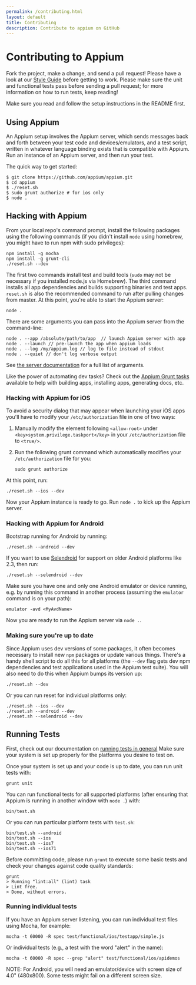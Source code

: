 ```yaml
---
permalink: /contributing.html
layout: default
title: Contributing
description: Contribute to appium on GitHub
---
```


# Contributing to Appium

Fork the project, make a change, and send a pull request! Please have a look at our
 [Style Guide](/slate/en/master/#style-guide.md) before getting to work.
Please make sure the unit and functional tests pass before sending a pull request; for more
information on how to run tests, keep reading!

Make sure you read and follow the setup instructions in the README first.

## Using Appium

An Appium setup involves the Appium server, which sends messages back and forth between
your test code and devices/emulators, and a test script, written in whatever language
binding exists that is compatible with Appium. Run an instance of an Appium server,
and then run your test.

The quick way to get started:

    $ git clone https://github.com/appium/appium.git
    $ cd appium
    $ ./reset.sh
    $ sudo grunt authorize # for ios only
    $ node .

## Hacking with Appium

From your local repo's command prompt, install the following packages using the
following commands (if you didn't install `node` using homebrew, you might have
to run npm with sudo privileges):

    npm install -g mocha
    npm install -g grunt-cli
    ./reset.sh --dev

The first two commands install test and build tools (`sudo` may not be necessary
if you installed node.js via Homebrew). The third command installs all app
dependencies and builds supporting binaries and test apps. `reset.sh` is also the
recommended command to run after pulling changes from master. At this point,
you're able to start the Appium server:

    node .

There are some arguments you can pass into the Appium server from the command-line:

    node . --app /absolute/path/to/app  // launch Appium server with app
    node . --launch // pre-launch the app when appium loads
    node . --log /my/appium.log // log to file instead of stdout
    node . --quiet // don't log verbose output

See  [the server documentation](/slate/en/master/#server-args.md)
for a full list of arguments.

Like the power of automating dev tasks? Check out the  [Appium Grunt tasks](/slate/en/master/#grunt.md)
available to help with building apps, installing apps, generating docs, etc.

### Hacking with Appium for iOS

To avoid a security dialog that may appear when launching your iOS apps you'll
have to modify your `/etc/authorization` file in one of two ways:

1. Manually modify the element following `<allow-root>` under `<key>system.privilege.taskport</key>`
   in your `/etc/authorization` file to `<true/>`.

2. Run the following grunt command which automatically modifies your
   `/etc/authorization` file for you:

       sudo grunt authorize

At this point, run:

    ./reset.sh --ios --dev

Now your Appium instance is ready to go. Run `node .` to kick up the Appium server.

### Hacking with Appium for Android

Bootstrap running for Android by running:

    ./reset.sh --android --dev

If you want to use [Selendroid](http://github.com/DominikDary/selendroid) for support on
older Android platforms like 2.3, then run:

    ./reset.sh --selendroid --dev

Make sure you have one and only one Android emulator or device running, e.g.
by running this command in another process (assuming the `emulator` command is
on your path):

    emulator -avd <MyAvdName>

Now you are ready to run the Appium server via `node .`.

### Making sure you're up to date

Since Appium uses dev versions of some packages, it often becomes necessary to
install new `npm` packages or update various things. There's a handy shell script
to do all this for all platforms (the `--dev` flag gets dev npm dependencies
and test applications used in the Appium test suite). You will also need to do
this when Appium bumps its version up:

    ./reset.sh --dev

Or you can run reset for individual platforms only:

    ./reset.sh --ios --dev
    ./reset.sh --android --dev
    ./reset.sh --selendroid --dev

## Running Tests

First, check out our documentation on  [running tests in general](/slate/en/master/#running-tests.md)
Make sure your system is set up properly for the platforms you desire to test
on.

Once your system is set up and your code is up to date, you can run unit tests
with:

    grunt unit

You can run functional tests for all supported platforms (after ensuring that
Appium is running in another window with `node .`) with:

    bin/test.sh

Or you can run particular platform tests with `test.sh`:

    bin/test.sh --android
    bin/test.sh --ios
    bin/test.sh --ios7
    bin/test.sh --ios71

Before committing code, please run `grunt` to execute some basic tests and check
your changes against code quality standards:

    grunt
    > Running "lint:all" (lint) task
    > Lint free.
    > Done, without errors.

### Running individual tests

If you have an Appium server listening, you can run individual test files using
Mocha, for example:

    mocha -t 60000 -R spec test/functional/ios/testapp/simple.js

Or individual tests (e.g., a test with the word "alert" in the name):

    mocha -t 60000 -R spec --grep "alert" test/functional/ios/apidemos

NOTE: For Android, you will need an emulator/device with screen size of 4.0"
(480x800). Some tests might fail on a different screen size.
